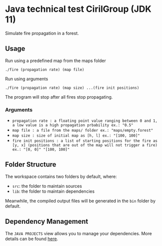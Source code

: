 # Java technical test CirilGroup (JDK 11)

Simulate fire propagation in a forest.

## Usage

Run using a predefined map from the maps folder

`./fire (propagation rate) (map file)`

Run using arguments

`./fire (propagation rate) (map size) ...(fire init positions)`

The program will stop after all fires stop propagating.

### Arguments

- `propagation rate : a floating point value ranging between 0 and 1, a low value is a high propagation prbability ex.: "0.5"`
- `map file : a file from the maps/ folder ex.: "maps/empty.forest"`
- `map size : size of initial map as [h, l] ex.: "[100, 100]"`
- `fire init positions : a list of starting positions for the fire as [y, x] (positions that are out of the map will not trigger a fire) ex.: "[0, 0]" "[100, 100]"`

## Folder Structure

The workspace contains two folders by default, where:

- `src`: the folder to maintain sources
- `lib`: the folder to maintain dependencies

Meanwhile, the compiled output files will be generated in the `bin` folder by default.

## Dependency Management

The `JAVA PROJECTS` view allows you to manage your dependencies. More details can be found [here](https://github.com/microsoft/vscode-java-dependency#manage-dependencies).
